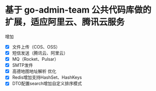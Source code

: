 # 基于 go-admin-team 公共代码库做的扩展，适应阿里云、腾讯云服务
增加
 - [x] 文件上传（COS、OSS）
 - [x] 短信发送（腾讯云、阿里云）
 - [x] MQ（Rocket、Pulsar）
 - [x] SMTP发件
 - [x] 高德地图地址解析
优化
 - [x] Redis增加支持HashSet、HashKeys
 - [x] DTO配置search增加自定义排序模式
